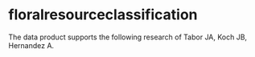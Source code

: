# floralresourceclassification
The data product supports the following research of Tabor JA, Koch JB, Hernandez A.
